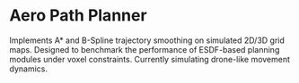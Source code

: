 # Aero Path Planner

Implements A* and B-Spline trajectory smoothing on simulated 2D/3D grid maps. Designed to benchmark the performance of ESDF-based planning modules under voxel constraints. Currently simulating drone-like movement dynamics.
